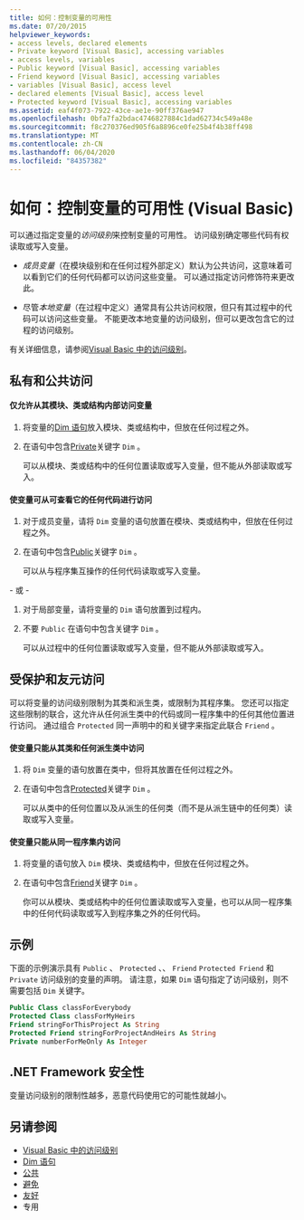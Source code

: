 ```yaml
---
title: 如何：控制变量的可用性
ms.date: 07/20/2015
helpviewer_keywords:
- access levels, declared elements
- Private keyword [Visual Basic], accessing variables
- access levels, variables
- Public keyword [Visual Basic], accessing variables
- Friend keyword [Visual Basic], accessing variables
- variables [Visual Basic], access level
- declared elements [Visual Basic], access level
- Protected keyword [Visual Basic], accessing variables
ms.assetid: eaf4f073-7922-43ce-ae1e-90ff376ae947
ms.openlocfilehash: 0bfa7fa2bdac4746827884c1dad62734c549a48e
ms.sourcegitcommit: f8c270376ed905f6a8896ce0fe25b4f4b38ff498
ms.translationtype: MT
ms.contentlocale: zh-CN
ms.lasthandoff: 06/04/2020
ms.locfileid: "84357382"
---
```

# <a name="how-to-control-the-availability-of-a-variable-visual-basic"></a>如何：控制变量的可用性 (Visual Basic)
可以通过指定变量的*访问级别*来控制变量的可用性。 访问级别确定哪些代码有权读取或写入变量。  
  
- *成员变量*（在模块级别和在任何过程外部定义）默认为公共访问，这意味着可以看到它们的任何代码都可以访问这些变量。 可以通过指定访问修饰符来更改此。  
  
- 尽管*本地变量*（在过程中定义）通常具有公共访问权限，但只有其过程中的代码可以访问这些变量。 不能更改本地变量的访问级别，但可以更改包含它的过程的访问级别。  
  
 有关详细信息，请参阅[Visual Basic 中的访问级别](access-levels.md)。  
  
## <a name="private-and-public-access"></a>私有和公共访问  
  
#### <a name="to-make-a-variable-accessible-only-from-within-its-module-class-or-structure"></a>仅允许从其模块、类或结构内部访问变量  
  
1. 将变量的[Dim 语句](../../../language-reference/statements/dim-statement.md)放入模块、类或结构中，但放在任何过程之外。  
  
2. 在语句中包含[Private](../../../language-reference/modifiers/private.md)关键字 `Dim` 。  
  
     可以从模块、类或结构中的任何位置读取或写入变量，但不能从外部读取或写入。  
  
#### <a name="to-make-a-variable-accessible-from-any-code-that-can-see-it"></a>使变量可从可查看它的任何代码进行访问  
  
1. 对于成员变量，请将 `Dim` 变量的语句放置在模块、类或结构中，但放在任何过程之外。  
  
2. 在语句中包含[Public](../../../language-reference/modifiers/public.md)关键字 `Dim` 。  
  
     可以从与程序集互操作的任何代码读取或写入变量。  
  
 \- 或 -  
  
1. 对于局部变量，请将变量的 `Dim` 语句放置到过程内。  
  
2. 不要 `Public` 在语句中包含关键字 `Dim` 。  
  
     可以从过程中的任何位置读取或写入变量，但不能从外部读取或写入。  
  
## <a name="protected-and-friend-access"></a>受保护和友元访问  
 可以将变量的访问级别限制为其类和派生类，或限制为其程序集。 您还可以指定这些限制的联合，这允许从任何派生类中的代码或同一程序集中的任何其他位置进行访问。 通过组合 `Protected` 同一声明中的和关键字来指定此联合 `Friend` 。  
  
#### <a name="to-make-a-variable-accessible-only-from-within-its-class-and-any-derived-classes"></a>使变量只能从其类和任何派生类中访问  
  
1. 将 `Dim` 变量的语句放置在类中，但将其放置在任何过程之外。  
  
2. 在语句中包含[Protected](../../../language-reference/modifiers/protected.md)关键字 `Dim` 。  
  
     可以从类中的任何位置以及从派生的任何类（而不是从派生链中的任何类）读取或写入变量。  
  
#### <a name="to-make-a-variable-accessible-only-from-within-the-same-assembly"></a>使变量只能从同一程序集内访问  
  
1. 将变量的语句放入 `Dim` 模块、类或结构中，但放在任何过程之外。  
  
2. 在语句中包含[Friend](../../../language-reference/modifiers/friend.md)关键字 `Dim` 。  
  
     你可以从模块、类或结构中的任何位置读取或写入变量，也可以从同一程序集中的任何代码读取或写入到程序集之外的任何代码。  
  
## <a name="example"></a>示例  
 下面的示例演示具有 `Public` 、 `Protected` 、、 `Friend` `Protected Friend` 和 `Private` 访问级别的变量的声明。 请注意，如果 `Dim` 语句指定了访问级别，则不需要包括 `Dim` 关键字。  
  
```vb  
Public Class classForEverybody  
Protected Class classForMyHeirs  
Friend stringForThisProject As String  
Protected Friend stringForProjectAndHeirs As String  
Private numberForMeOnly As Integer  
```  
  
## <a name="net-framework-security"></a>.NET Framework 安全性  
 变量访问级别的限制性越多，恶意代码使用它的可能性就越小。  
  
## <a name="see-also"></a>另请参阅

- [Visual Basic 中的访问级别](access-levels.md)
- [Dim 语句](../../../language-reference/statements/dim-statement.md)
- [公共](../../../language-reference/modifiers/public.md)
- [避免](../../../language-reference/modifiers/protected.md)
- [友好](../../../language-reference/modifiers/friend.md)
- 专用 
